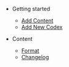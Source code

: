 - Getting started

  - [Add Content](add-content.md)
  - [Add New Codex](docsifyThemeable.md)

- Content
  - [Format](format.md)
  - [Changelog](changelog.md)